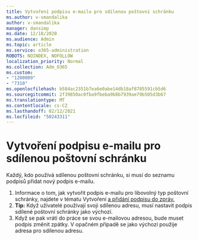 ```yaml
---
title: Vytvoření podpisu e-mailu pro sdílenou poštovní schránku
ms.author: v-smandalika
author: v-smandalika
manager: dansimp
ms.date: 12/18/2020
ms.audience: Admin
ms.topic: article
ms.service: o365-administration
ROBOTS: NOINDEX, NOFOLLOW
localization_priority: Normal
ms.collection: Adm_O365
ms.custom:
- "1200009"
- "7310"
ms.openlocfilehash: b584ac2351b7ea6e0abe14db18af8785591cb5d6
ms.sourcegitcommit: 2f39850ac0fba9fbeba9b8b7939ae79b505d3b67
ms.translationtype: MT
ms.contentlocale: cs-CZ
ms.lasthandoff: 02/12/2021
ms.locfileid: "50243311"
---
```

# <a name="create-an-email-signature-for-a-shared-mailbox"></a>Vytvoření podpisu e-mailu pro sdílenou poštovní schránku

Každý, kdo používá sdílenou poštovní schránku, si musí do seznamu podpisů přidat nový podpis e-mailu.

1. Informace o tom, jak vytvořit podpis e-mailu pro libovolný typ poštovní schránky, najdete v tématu Vytvoření [a přidání podpisu do zpráv.](https://support.office.com/article/8ee5d4f4-68fd-464a-a1c1-0e1c80bb27f2)
2. **Tip:** Když uživatelé používají svoji sdílenou adresu, musí nastavit podpis sdílené poštovní schránky jako výchozí.
3. Když se pak vrátí do práce se svou e-mailovou adresou, bude muset podpis změnit zpátky. V opačném případě se jako výchozí použije adresa pro sdílenou adresu.